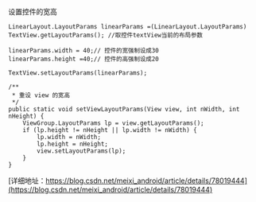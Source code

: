 

设置控件的宽高
```
LinearLayout.LayoutParams linearParams =(LinearLayout.LayoutParams) TextView.getLayoutParams(); //取控件textView当前的布局参数
 
linearParams.width = 40;// 控件的宽强制设成30
linearParams.height =40;// 控件的高强制设成20
 
TextView.setLayoutParams(linearParams);

/**
 * 重设 view 的宽高
 */
public static void setViewLayoutParams(View view, int nWidth, int nHeight) {
    ViewGroup.LayoutParams lp = view.getLayoutParams();
    if (lp.height != nHeight || lp.width != nWidth) {
        lp.width = nWidth;
        lp.height = nHeight;
        view.setLayoutParams(lp);
    }
}
```
[详细地址：https://blog.csdn.net/meixi_android/article/details/78019444](https://blog.csdn.net/meixi_android/article/details/78019444)